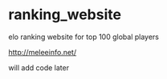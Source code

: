 # ranking_website
elo ranking website for top 100 global players


http://meleeinfo.net/

will add code later
